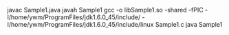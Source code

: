 javac Sample1.java
javah Sample1
gcc   -o libSample1.so  -shared -fPIC    -I/home/ywm/ProgramFiles/jdk1.6.0_45/include/ -I/home/ywm/ProgramFiles/jdk1.6.0_45/include/linux Sample1.c
java Sample1
